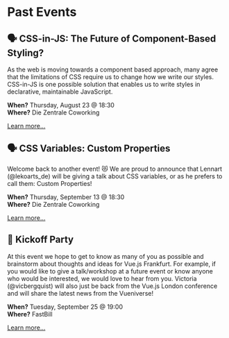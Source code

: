 # Past Events

## :speaking_head: CSS-in-JS: The Future of Component-Based Styling?

As the web is moving towards a component based approach, many agree that the limitations of CSS require us to change how we write our styles. CSS-in-JS is one possible solution that enables us to write styles in declarative, maintainable JavaScript.

**When?** Thursday, August 23 @ 18:30<br/>
**Where?** Die Zentrale Coworking

[Learn more...](https://www.meetup.com/CSSFrankfurt/events/253010920/)

## :speaking_head: CSS Variables: Custom Properties

Welcome back to another event! 😻 We are proud to announce that Lennart (@lekoarts_de) will be giving a talk about CSS variables, or as he prefers to call them: Custom Properties!

**When?** Thursday, September 13 @ 18:30<br/>
**Where?** Die Zentrale Coworking

[Learn more...](https://www.meetup.com/CSSFrankfurt/events/253010928/)

## :tada: Kickoff Party

At this event we hope to get to know as many of you as possible and brainstorm about thoughts and ideas for Vue.js Frankfurt. For example, if you would like to give a talk/workshop at a future event or know anyone who would be interested, we would love to hear from you. Victoria (@vicbergquist) will also just be back from the Vue.js London conference and will share the latest news from the Vueniverse!

**When?** Tuesday, September 25 @ 19:00<br/>
**Where?** FastBill

[Learn more...](https://www.meetup.com/vuejsfrankfurt/events/254211360/)